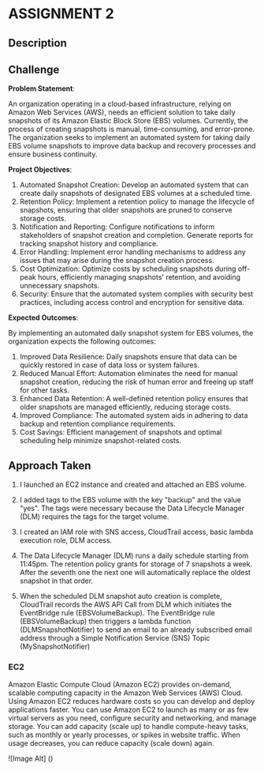 # ASSIGNMENT 2

## Description

## Challenge

**Problem Statement**:

An organization operating in a cloud-based infrastructure, relying on Amazon Web Services
(AWS), needs an efficient solution to take daily snapshots of its Amazon Elastic Block Store
(EBS) volumes. Currently, the process of creating snapshots is manual, time-consuming, and
error-prone. The organization seeks to implement an automated system for taking daily EBS
volume snapshots to improve data backup and recovery processes and ensure business
continuity.

**Project Objectives**:

1. Automated Snapshot Creation: Develop an automated system that can create daily
snapshots of designated EBS volumes at a scheduled time.
2. Retention Policy: Implement a retention policy to manage the lifecycle of snapshots,
ensuring that older snapshots are pruned to conserve storage costs.
3. Notification and Reporting: Configure notifications to inform stakeholders of snapshot
creation and completion. Generate reports for tracking snapshot history and compliance.
4. Error Handling: Implement error handling mechanisms to address any issues that may arise
during the snapshot creation process.
5. Cost Optimization: Optimize costs by scheduling snapshots during off-peak hours,
efficiently managing snapshots' retention, and avoiding unnecessary snapshots.
6. Security: Ensure that the automated system complies with security best practices, including
access control and encryption for sensitive data.

**Expected Outcomes**:

By implementing an automated daily snapshot system for EBS volumes, the organization
expects the following outcomes:
1. Improved Data Resilience: Daily snapshots ensure that data can be quickly restored in case
of data loss or system failures.
2. Reduced Manual Effort: Automation eliminates the need for manual snapshot creation,
reducing the risk of human error and freeing up staff for other tasks.
3. Enhanced Data Retention: A well-defined retention policy ensures that older snapshots are
managed efficiently, reducing storage costs.
4. Improved Compliance: The automated system aids in adhering to data backup and
retention compliance requirements.
5. Cost Savings: Efficient management of snapshots and optimal scheduling help minimize
snapshot-related costs.

## Approach Taken

1. I launched an EC2 instance and created and attached an EBS volume.

2. I added tags to the EBS volume with the key "backup" and the value "yes". The tags were necessary because the Data Lifecycle Manager (DLM) requires the tags for the target volume.

3. I created an IAM role with SNS access, CloudTrail access, basic lambda execution role, DLM access.

4. The Data Lifecycle Manager (DLM) runs a daily schedule starting from 11:45pm. The retention policy grants for storage of 7 snapshots a week. After the seventh one the next one will automatically replace the oldest snapshot in that order.

5. When the scheduled DLM snapshot auto creation is complete, CloudTrail records the AWS API Call from DLM which initiates the EventBridge rule (EBSVolumeBackup). The EventBridge rule (EBSVolumeBackup) then  triggers a lambda function (DLMSnapshotNotifier) to send an email to an 
   already subscribed email address through a Simple Notification Service (SNS) Topic (MySnapshotNotifier)

### EC2

Amazon Elastic Compute Cloud (Amazon EC2) provides on-demand, scalable computing capacity in the Amazon Web Services (AWS) Cloud. Using Amazon EC2 reduces hardware costs so you can develop and deploy applications faster. You can use Amazon EC2 to launch as many or as few virtual servers as you need, configure security and networking, and manage storage. You can add capacity (scale up) to handle compute-heavy tasks, such as monthly or yearly processes, or spikes in website traffic. When usage decreases, you can reduce capacity (scale down) again.

![Image Alt] ()
